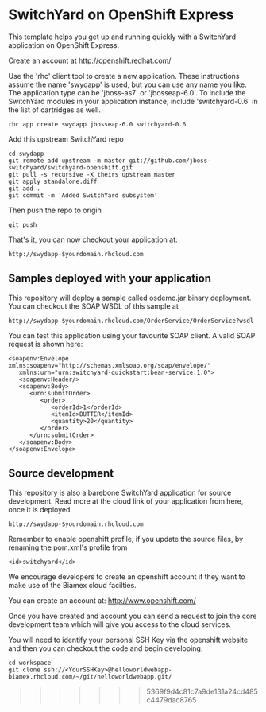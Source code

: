 SwitchYard on OpenShift Express
===============================

This template helps you get up and running quickly with a SwitchYard application on
OpenShift Express.

Create an account at http://openshift.redhat.com/

Use the 'rhc' client tool to create a new application.  These instructions assume the name
'swydapp' is used, but you can use any name you like.  The application type can be 'jboss-as7' 
or 'jbosseap-6.0'.  To include the SwitchYard modules in your application instance, include 
'switchyard-0.6' in the list of cartridges as well.

    rhc app create swydapp jbosseap-6.0 switchyard-0.6

Add this upstream SwitchYard repo

    cd swydapp
    git remote add upstream -m master git://github.com/jboss-switchyard/switchyard-openshift.git
    git pull -s recursive -X theirs upstream master
    git apply standalone.diff
    git add .
    git commit -m 'Added SwitchYard subsystem'

Then push the repo to origin

    git push

That's it, you can now checkout your application at:

    http://swydapp-$yourdomain.rhcloud.com

Samples deployed with your application
--------------------------------------

This repository will deploy a sample called osdemo.jar binary deployment. You can
checkout the SOAP WSDL of this sample at

    http://swydapp-$yourdomain.rhcloud.com/OrderService/OrderService?wsdl

You can test this application using your favourite SOAP client. A valid SOAP request
is shown here:

    <soapenv:Envelope xmlns:soapenv="http://schemas.xmlsoap.org/soap/envelope/"
       xmlns:urn="urn:switchyard-quickstart:bean-service:1.0">
       <soapenv:Header/>
       <soapenv:Body>
          <urn:submitOrder>
             <order>
                <orderId>1</orderId>
                <itemId>BUTTER</itemId>
                <quantity>20</quantity>
             </order>
          </urn:submitOrder>
       </soapenv:Body>
    </soapenv:Envelope>

Source development
------------------

This repository is also a barebone SwitchYard application for source development.
Read more at the cloud link of your application from here, once it is deployed.

    http://swydapp-$yourdomain.rhcloud.com

Remember to enable openshift profile, if you update the source files, by renaming
the pom.xml's profile from

    <id>switchyard</id>

We encourage developers to create an openshift account if they want to make use of the Biamex cloud facilties.

You can create an account at: http://www.openshift.com/

Once you have created and account you can send a request to join the core development team which will give you access to the cloud services.

You will need to identify your personal SSH Key via the openshift website and then you can checkout the code and begin developing.

```
cd workspace
git clone ssh://<YourSSHKey>@helloworldwebapp-biamex.rhcloud.com/~/git/helloworldwebapp.git/
```

>>>>>>> 5369f9d4c81c7a9de131a24cd485c4479dac8765
